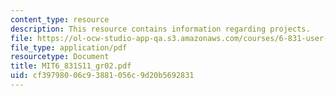 ```yaml
---
content_type: resource
description: This resource contains information regarding projects.
file: https://ol-ocw-studio-app-qa.s3.amazonaws.com/courses/6-831-user-interface-design-and-implementation-spring-2011/cf39798006c93881056c9d20b5692831_MIT6_831S11_gr02.pdf
file_type: application/pdf
resourcetype: Document
title: MIT6_831S11_gr02.pdf
uid: cf397980-06c9-3881-056c-9d20b5692831
---
```

